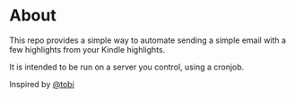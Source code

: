 # About

This repo provides a simple way to automate sending a simple email with a few highlights from your Kindle highlights.

It is intended to be run on a server you control, using a cronjob.

Inspired by [@tobi](https://github.com/tobi)
